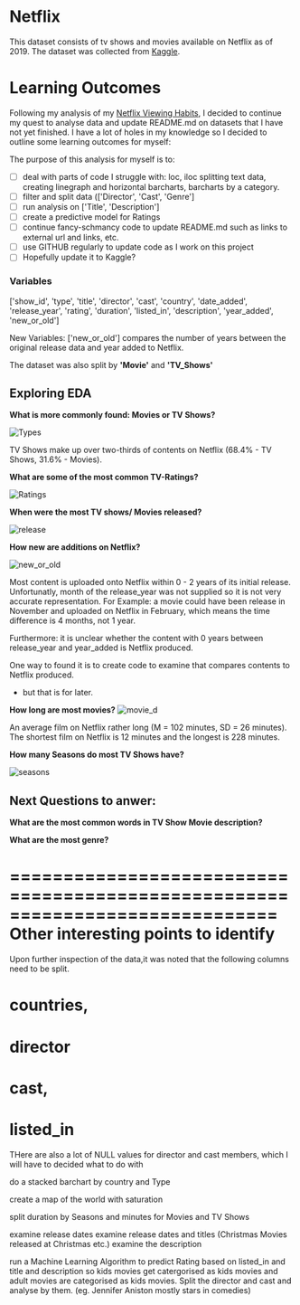 # Netflix
This dataset consists of tv shows and movies available on Netflix as of 2019. The dataset was collected from [Kaggle](https://www.kaggle.com/shivamb/netflix-shows).


# Learning Outcomes
Following my analysis of my [Netflix Viewing Habits](https://github.com/kjonina/personal_Netflix/blob/main/README.md), I decided to continue my quest to analyse data and update README.md on datasets that I have not yet finished.
I have a lot of holes in my knowledge so I decided to outline some learning outcomes for myself:

The purpose of this analysis for myself is to: 
- [ ] deal with parts of code I struggle with: loc, iloc splitting text data, creating linegraph and horizontal barcharts, barcharts by a category. 
- [ ] filter and split data (['Director',  'Cast', 'Genre']
- [ ] run analysis on ['Title', 'Description']
- [ ] create a predictive model for Ratings 
- [ ] continue fancy-schmancy code to update README.md such as links to external url and links, etc. 
- [ ] use GITHUB regularly to update code as I work on this project
- [ ] Hopefully update it to Kaggle?

### Variables
['show_id', 'type', 'title', 'director', 'cast', 'country', 'date_added', 'release_year', 'rating', 'duration', 'listed_in', 'description', 'year_added', 'new_or_old']

New Variables:
['new_or_old'] compares the number of years between the original release data and year added to Netflix.

The dataset was also split by **'Movie'** and **'TV_Shows'**

## Exploring EDA

**What is more commonly found: Movies or TV Shows?**

![Types](https://github.com/kjonina/Netflix/blob/master/Graphs/Types.png)

TV Shows make up over two-thirds of contents on Netflix (68.4% - TV Shows, 31.6% - Movies). 

**What are some of the most common TV-Ratings?**

![Ratings](https://github.com/kjonina/Netflix/blob/master/Graphs/Ratings.png)

**When were the most TV shows/ Movies released?**

![release](https://github.com/kjonina/Netflix/blob/master/Graphs/release.png)

**How new are additions on Netflix?**

![new_or_old](https://github.com/kjonina/Netflix/blob/master/Graphs/new_or_old.png)

Most content is uploaded onto Netflix within 0 - 2 years of its initial release. Unfortunatly, month of the release_year was not supplied so it is not very accurate representation.
For Example: a movie could have been release in November and uploaded on Netflix in February, which means the time difference is 4 months, not 1 year.

Furthermore: it is unclear whether the content with 0 years between release_year and year_added is Netflix produced.

One way to found it is to create code to examine that compares contents to Netflix produced. 
- but that is for later. 

**How long are most movies?**
![movie_d](https://github.com/kjonina/Netflix/blob/master/Graphs/movie_d.png)

An average film on Netflix rather long (M = 102 minutes, SD = 26 minutes).
The shortest film on Netflix is 12 minutes and the longest is 228 minutes.

**How many Seasons do most TV Shows have?**

![seasons](https://github.com/kjonina/Netflix/blob/master/Graphs/seasons.png)



## Next Questions to anwer: 

**What are the most common words in TV Show Movie description?**


**What are the most genre?**







 =============================================================================
 Other interesting points to identify
 =============================================================================
Upon further inspection of the data,it was noted that the following columns need to be split.
# countries,
# director
# cast,
# listed_in

 THere are also a lot of NULL values for director and cast members, which I will have to decided what to do with 

 do a stacked barchart by country and Type

 create a map of the world with saturation

 split duration by Seasons and minutes for Movies and TV Shows

 examine release dates
 examine release dates and titles (Christmas Movies released at Christmas etc.)
 examine the description

 run a Machine Learning Algorithm to predict Rating based on listed_in and title and description
     so kids movies get catergorised as kids movies and adult movies are categorised as kids movies.
Split the director and cast and analyse by them. (eg. Jennifer Aniston mostly stars in comedies)
